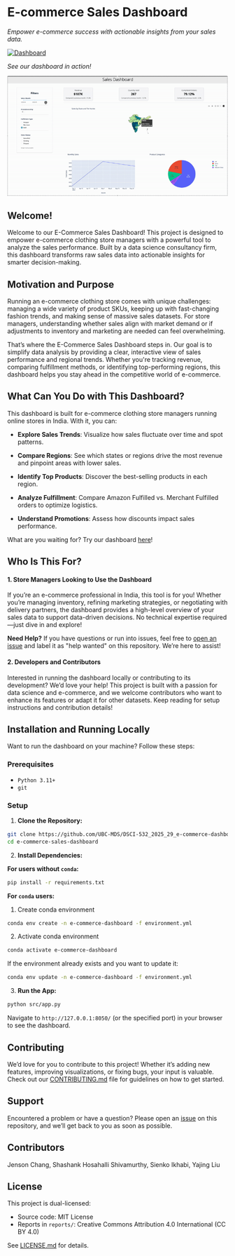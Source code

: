 # E-commerce Sales Dashboard

_Empower e-commerce success with actionable insights from your sales data._

[![Dashboard](https://img.shields.io/badge/Dashboard-Live-brightgreen)](https://dsci-532-2025-29-e-commerce-dashboard.onrender.com/)

_See our dashboard in action!_

![App in Action](img/demo.gif)

## Welcome!

Welcome to our E-Commerce Sales Dashboard! This project is designed to empower e-commerce clothing store managers with a powerful tool to analyze the sales performance. Built by a data science consultancy firm, this dashboard transforms raw sales data into actionable insights for smarter decision-making.

## Motivation and Purpose

Running an e-commerce clothing store comes with unique challenges: managing a wide variety of product SKUs, keeping up with fast-changing fashion trends, and making sense of massive sales datasets. For store managers, understanding whether sales align with market demand or if adjustments to inventory and marketing are needed can feel overwhelming.

That’s where the E-Commerce Sales Dashboard steps in. Our goal is to simplify data analysis by providing a clear, interactive view of sales performance and regional trends. Whether you're tracking revenue, comparing fulfillment methods, or identifying top-performing regions, this dashboard helps you stay ahead in the competitive world of e-commerce.

## What Can You Do with This Dashboard?

This dashboard is built for e-commerce clothing store managers running online stores in India. With it, you can:

- **Explore Sales Trends**: Visualize how sales fluctuate over time and spot patterns.

- **Compare Regions**: See which states or regions drive the most revenue and pinpoint areas with lower sales.

- **Identify Top Products**: Discover the best-selling products in each region.

- **Analyze Fulfillment**: Compare Amazon Fulfilled vs. Merchant Fulfilled orders to optimize logistics.

- **Understand Promotions**: Assess how discounts impact sales performance.

What are you waiting for? Try our dashboard [here](https://dsci-532-2025-29-e-commerce-dashboard.onrender.com/)!

## Who Is This For?

#### 1. Store Managers Looking to Use the Dashboard
If you’re an e-commerce professional in India, this tool is for you! Whether you’re managing inventory, refining marketing strategies, or negotiating with delivery partners, the dashboard provides a high-level overview of your sales data to support data-driven decisions. No technical expertise required—just dive in and explore!

**Need Help?** If you have questions or run into issues, feel free to [open an issue](https://github.com/UBC-MDS/DSCI-532_2025_29_e-commerce-dashboard/issues) and label it as "help wanted" on this repository. We’re here to assist!

#### 2. Developers and Contributors
Interested in running the dashboard locally or contributing to its development? We’d love your help! This project is built with a passion for data science and e-commerce, and we welcome contributors who want to enhance its features or adapt it for other datasets. Keep reading for setup instructions and contribution details!


## Installation and Running Locally

Want to run the dashboard on your machine? Follow these steps:

### Prerequisites

- `Python 3.11+`
- `git`

### Setup

1. **Clone the Repository:**

```bash
git clone https://github.com/UBC-MDS/DSCI-532_2025_29_e-commerce-dashboard.git
cd e-commerce-sales-dashboard
```

2. **Install Dependencies:**

**For users without `conda`:**

```bash
pip install -r requirements.txt
```

**For `conda` users:**

1. Create conda environment
```bash
conda env create -n e-commerce-dashboard -f environment.yml
```

2. Activate conda environment
```bash
conda activate e-commerce-dashboard
```

If the environment already exists and you want to update it:
```bash
conda env update -n e-commerce-dashboard -f environment.yml
```


3. **Run the App:**
```bash
python src/app.py
```

Navigate to `http://127.0.0.1:8050/`  (or the specified port) in your browser to see the dashboard. 

## Contributing
We’d love for you to contribute to this project! Whether it’s adding new features, improving visualizations, or fixing bugs, your input is valuable. Check out our [CONTRIBUTING.md](CONTRIBUTING.md) file for guidelines on how to get started.

## Support
Encountered a problem or have a question? Please open an [issue](https://github.com/UBC-MDS/DSCI-532_2025_29_e-commerce-dashboard/issues) on this repository, and we’ll get back to you as soon as possible.

## Contributors
Jenson Chang, Shashank Hosahalli Shivamurthy, Sienko Ikhabi, Yajing Liu

## License

This project is dual-licensed:
- Source code: MIT License
- Reports in `reports/`: Creative Commons Attribution 4.0 International (CC BY 4.0)

See [LICENSE.md](LICENSE.md) for details.